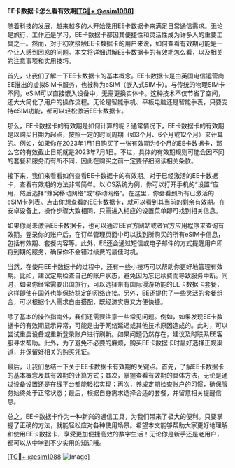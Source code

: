 **EE卡数据卡怎么看有效期[[TG💪+ @esim1088](https://t.me/s/esim1088)]**

随着科技的发展，越来越多的人开始使用EE卡数据卡来满足日常通信需求。无论是旅行、工作还是学习，EE卡数据卡都因其便捷性和灵活性成为许多人的重要工具之一。然而，对于初次接触EE卡数据卡的用户来说，如何查看有效期可能是一个让人感到困惑的问题。本文将详细讲解EE卡数据卡的有效期怎么看，以及相关的注意事项和实用技巧。

首先，让我们了解一下EE卡数据卡的基本概念。EE卡数据卡是由英国电信运营商EE推出的虚拟SIM卡服务，也被称为eSIM（嵌入式SIM卡）。与传统的物理SIM卡不同，eSIM可以直接嵌入设备中，无需更换实体卡。这种技术不仅节省了空间，还大大简化了用户的操作流程。无论是智能手机、平板电脑还是智能手表，只要支持eSIM功能，都可以轻松激活EE卡数据卡。

那么，EE卡数据卡的有效期是如何计算的呢？通常情况下，EE卡数据卡的有效期是以购买日期为起点，按照一定的时间周期（如3个月、6个月或12个月）来计算的。例如，如果你在2023年1月1日购买了一张有效期为6个月的EE卡数据卡，那么它的有效截止日期就是2023年7月1日。不过，具体的有效期规则可能会因不同的套餐和服务而有所不同，因此在购买之前一定要仔细阅读相关条款。

接下来，我们来看看如何查看EE卡数据卡的有效期。对于已经激活的EE卡数据卡，查看有效期的方法非常简单。以iOS系统为例，你可以打开手机的“设置”应用，然后选择“蜂窝移动网络”或“移动网络”。在这里，你会看到所有已激活的eSIM卡列表。点击你想查看的EE卡数据卡，就可以看到其当前的剩余有效期。在安卓设备上，操作步骤大致相同，只需进入相应的设置菜单即可找到相关信息。

如果你尚未激活EE卡数据卡，也可以通过EE官方网站或者官方应用程序来查询有效期。登录你的账户后，在订单管理页面中可以找到所购买的所有eSIM卡信息，包括有效期、套餐内容等。此外，EE还会通过短信或电子邮件的方式提醒用户即将到期的服务，确保你不会错过续费的最佳时机。

当然，在使用EE卡数据卡的过程中，还有一些小技巧可以帮助你更好地管理有效期。比如，建议定期检查自己的账户状态，避免因为忘记续费而导致服务中断。同时，如果你经常需要出国旅行，可以选择带有国际漫游功能的EE卡数据卡套餐，这样即使在国外也能保持稳定的网络连接。另外，EE还提供了一些灵活的套餐组合，可以根据个人需求自由搭配，既经济实惠又方便快捷。

除了基本的操作指南外，我们还需要注意一些常见问题。例如，如果发现EE卡数据卡的有效期显示异常，可能是由于网络延迟或其他技术原因造成的。此时，可以尝试重启设备或重新登录账户进行刷新。如果问题仍然存在，建议及时联系EE客服寻求帮助。此外，为了避免不必要的麻烦，购买EE卡数据卡时最好选择正规渠道，并保留好相关的购买凭证。

最后，让我们总结一下关于EE卡数据卡有效期的关键点。首先，了解EE卡数据卡的基本概念及其有效期的计算方式；其次，掌握查看有效期的具体方法，无论是通过设备设置还是在线平台都能轻松实现；再次，养成定期检查账户的习惯，确保服务始终处于正常状态；最后，根据自身需求选择合适的套餐，并留意相关提醒信息。

总之，EE卡数据卡作为一种新兴的通信工具，为我们带来了极大的便利。只要掌握了正确的方法，就能轻松应对各种使用场景。希望本文能够帮助大家更好地理解和使用EE卡数据卡，享受更加便捷高效的数字生活！无论你是新手还是老用户，都可以从中学到不少实用的知识哦。

[[TG💪+ @esim1088](https://t.me/s/esim1088) ![Image](https://i.postimg.cc/4NQfJmqS/Snipaste-2025-05-13-00-14-12.png)]